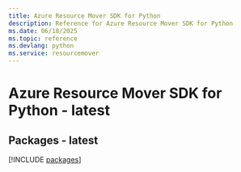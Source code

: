 ```yaml
---
title: Azure Resource Mover SDK for Python
description: Reference for Azure Resource Mover SDK for Python
ms.date: 06/18/2025
ms.topic: reference
ms.devlang: python
ms.service: resourcemover
---
```

# Azure Resource Mover SDK for Python - latest
## Packages - latest
[!INCLUDE [packages](resource-mover-index.md)]